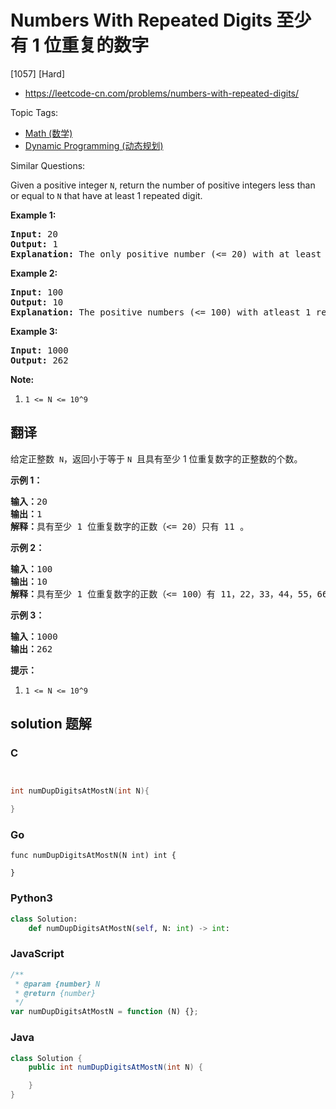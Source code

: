 # Numbers With Repeated Digits 至少有 1 位重复的数字

[1057] [Hard]

- https://leetcode-cn.com/problems/numbers-with-repeated-digits/

Topic Tags:

- [Math (数学)](https://leetcode-cn.com/tag/math/)
- [Dynamic Programming (动态规划)](https://leetcode-cn.com/tag/dynamic-programming/)

Similar Questions:

Given a positive integer `N`, return the number of positive integers less than or equal to `N` that have at least 1 repeated digit.

**Example 1:**

<pre><strong>Input: </strong><span id="example-input-1-1">20</span>
<strong>Output: </strong><span id="example-output-1">1</span>
<strong>Explanation: </strong>The only positive number (&lt;= 20) with at least 1 repeated digit is 11.
</pre>

**Example 2:**

<pre><strong>Input: </strong><span id="example-input-2-1">100</span>
<strong>Output: </strong><span id="example-output-2">10</span>
<strong>Explanation: </strong>The positive numbers (&lt;= 100) with atleast 1 repeated digit are 11, 22, 33, 44, 55, 66, 77, 88, 99, and 100.
</pre>

**Example 3:**

<pre><strong>Input: </strong><span id="example-input-3-1">1000</span>
<strong>Output: </strong><span id="example-output-3">262</span>
</pre>

**Note:**

1.  `1 <= N <= 10^9`

## 翻译

给定正整数  `N`，返回小于等于 `N`  且具有至少 1 位重复数字的正整数的个数。

**示例 1：**

<pre><strong>输入：</strong>20
<strong>输出：</strong>1
<strong>解释：</strong>具有至少 1 位重复数字的正数（&lt;= 20）只有 11 。
</pre>

**示例 2：**

<pre><strong>输入：</strong>100
<strong>输出：</strong>10
<strong>解释：</strong>具有至少 1 位重复数字的正数（&lt;= 100）有 11，22，33，44，55，66，77，88，99 和 100 。
</pre>

**示例 3：**

<pre><strong>输入：</strong>1000
<strong>输出：</strong>262
</pre>

**提示：**

1.  `1 <= N <= 10^9`

## solution 题解

### C

```c


int numDupDigitsAtMostN(int N){

}


```

### Go

```golang
func numDupDigitsAtMostN(N int) int {

}
```

### Python3

```python
class Solution:
    def numDupDigitsAtMostN(self, N: int) -> int:

```

### JavaScript

```javascript
/**
 * @param {number} N
 * @return {number}
 */
var numDupDigitsAtMostN = function (N) {};
```

### Java

```java
class Solution {
    public int numDupDigitsAtMostN(int N) {

    }
}
```
